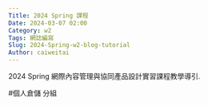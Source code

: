 ```yaml
---
Title: 2024 Spring 課程
Date: 2024-03-07 02:00
Category: w2
Tags: 網誌編寫
Slug: 2024-Spring-w2-blog-tutorial
Author: caiweitai
---
```


2024 Spring 網際內容管理與協同產品設計實習課程教學導引.

<!-- PELICAN_END_SUMMARY -->
#個人倉儲
分組